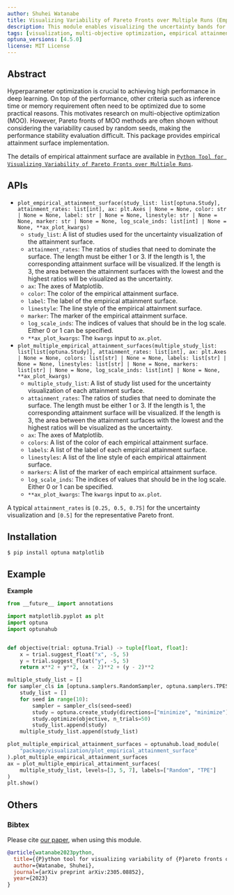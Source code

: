 ```yaml
---
author: Shuhei Watanabe
title: Visualizing Variability of Pareto Fronts over Multiple Runs (Empirical Attainment Surface)
description: This module enables visualizing the uncertainty bands for bi-objective problems.
tags: [visualization, multi-objective optimization, empirical attainment surface]
optuna_versions: [4.5.0]
license: MIT License
---
```


## Abstract

Hyperparameter optimization is crucial to achieving high performance in deep learning.
On top of the performance, other criteria such as inference time or memory requirement often need to be optimized due to some practical reasons.
This motivates research on multi-objective optimization (MOO).
However, Pareto fronts of MOO methods are often shown without considering the variability caused by random seeds, making the performance stability evaluation difficult.
This package provides empirical attainment surface implementation.

The details of empirical attainment surface are available in [`Python Tool for Visualizing Variability of Pareto Fronts over Multiple Runs`](https://arxiv.org/abs/2305.08852).

## APIs

- `plot_empirical_attainment_surface(study_list: list[optuna.Study], attainment_rates: list[int], ax: plt.Axes | None = None, color: str | None = None, label: str | None = None, linestyle: str | None = None, marker: str | None = None, log_scale_inds: list[int] | None = None, **ax_plot_kwargs)`
  - `study_list`: A list of studies used for the uncertainty visualization of the attainment surface.
  - `attainment_rates`: The ratios of studies that need to dominate the surface. The length must be either 1 or 3. If the length is 1, the corresponding attainment surface will be visualized. If the length is 3, the area between the attainment surfaces with the lowest and the highest ratios will be visualized as the uncertainty.
  - `ax`: The axes of Matplotlib.
  - `color`: The color of the empirical attainment surface.
  - `label`: The label of the empirical attainment surface.
  - `linestyle`: The line style of the empirical attainment surface.
  - `marker`: The marker of the empirical attainment surface.
  - `log_scale_inds`: The indices of values that should be in the log scale. Either 0 or 1 can be specified.
  - `**ax_plot_kwargs`: The `kwargs` input to `ax.plot`.
- `plot_multiple_empirical_attainment_surfaces(multiple_study_list: list[list[optuna.Study]], attainment_rates: list[int], ax: plt.Axes | None = None, colors: list[str] | None = None, labels: list[str] | None = None, linestyles: list[str] | None = None, markers: list[str] | None = None, log_scale_inds: list[int] | None = None, **ax_plot_kwargs)`
  - `multiple_study_list`: A list of study list used for the uncertainty visualization of each attainment surface.
  - `attainment_rates`: The ratios of studies that need to dominate the surface. The length must be either 1 or 3. If the length is 1, the corresponding attainment surface will be visualized. If the length is 3, the area between the attainment surfaces with the lowest and the highest ratios will be visualized as the uncertainty.
  - `ax`: The axes of Matplotlib.
  - `colors`: A list of the color of each empirical attainment surface.
  - `labels`: A list of the label of each empirical attainment surface.
  - `linestyles`: A list of the line style of each empirical attainment surface.
  - `markers`: A list of the marker of each empirical attainment surface.
  - `log_scale_inds`: The indices of values that should be in the log scale. Either 0 or 1 can be specified.
  - `**ax_plot_kwargs`: The `kwargs` input to `ax.plot`.

A typical `attainment_rates` is `[0.25, 0.5, 0.75]` for the uncertainty visualization and `[0.5]` for the representative Pareto front.

## Installation

```shell
$ pip install optuna matplotlib
```

## Example

**Example**

```python
from __future__ import annotations

import matplotlib.pyplot as plt
import optuna
import optunahub


def objective(trial: optuna.Trial) -> tuple[float, float]:
    x = trial.suggest_float("x", -5, 5)
    y = trial.suggest_float("y", -5, 5)
    return x**2 + y**2, (x - 2)**2 + (y - 2)**2

multiple_study_list = []
for sampler_cls in [optuna.samplers.RandomSampler, optuna.samplers.TPESampler]:
    study_list = []
    for seed in range(10):
        sampler = sampler_cls(seed=seed)
        study = optuna.create_study(directions=["minimize", "minimize"], sampler=sampler)
        study.optimize(objective, n_trials=50)
        study_list.append(study)
    multiple_study_list.append(study_list)

plot_multiple_empirical_attainment_surfaces = optunahub.load_module(
    "package/visualization/plot_empirical_attainment_surface"
).plot_multiple_empirical_attainment_surfaces
ax = plot_multiple_empirical_attainment_surfaces(
    multiple_study_list, levels=[3, 5, 7], labels=["Random", "TPE"]
)
plt.show()
```

## Others

### Bibtex

Please cite [our paper](https://arxiv.org/abs/2305.08852), when using this module.

```bibtex
@article{watanabe2023python,
  title={{P}ython tool for visualizing variability of {P}areto fronts over multiple runs},
  author={Watanabe, Shuhei},
  journal={arXiv preprint arXiv:2305.08852},
  year={2023}
}
```

